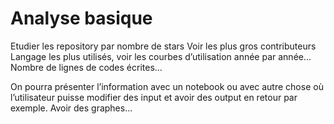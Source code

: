 # Analyse basique

Etudier les repository par nombre de stars
Voir les plus gros contributeurs
Langage les plus utilisés, voir les courbes d’utilisation année par année...
Nombre de lignes de codes écrites...

On pourra présenter l’information avec un notebook ou avec autre chose où l’utilisateur puisse modifier des input et 
avoir des output en retour par exemple. 
Avoir des graphes...
